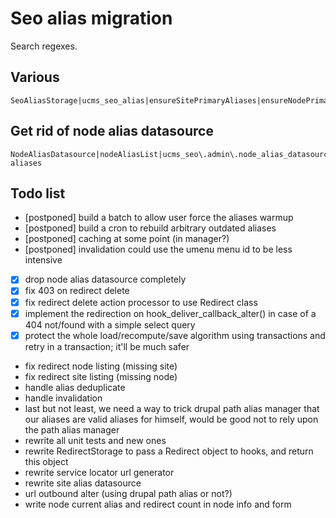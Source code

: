 # Seo alias migration

Search regexes.

## Various

    SeoAliasStorage|ucms_seo_alias|ensureSitePrimaryAliases|ensureNodePrimaryAlias|getAliasStorage|AliasCanonicalProcessor|AliasDeleteProcessor|StoreLocatorAliasRebuildProcessor

## Get rid of node alias datasource

    NodeAliasDatasource|nodeAliasList|ucms_seo\.admin\.node_alias_datasource|/seo-aliases

## Todo list

 -  [postponed] build a batch to allow user force the aliases warmup
 -  [postponed] build a cron to rebuild arbitrary outdated aliases
 -  [postponed] caching at some point (in manager?)
 -  [postponed] invalidation could use the umenu menu id to be less intensive
 -  [x] drop node alias datasource completely
 -  [x] fix 403 on redirect delete
 -  [x] fix redirect delete action processor to use Redirect class
 -  [x] implement the redirection on hook_deliver_callback_alter() in case of a 404 not/found with a simple select query
 -  [x] protect the whole load/recompute/save algorithm using transactions and retry in a transaction; it'll be much safer
 -  fix redirect node listing (missing site)
 -  fix redirect site listing (missing node)
 -  handle alias deduplicate
 -  handle invalidation
 -  last but not least, we need a way to trick drupal path alias manager that our aliases are valid aliases for himself, would be good not to rely upon the path alias manager
 -  rewrite all unit tests and new ones
 -  rewrite RedirectStorage to pass a Redirect object to hooks, and return this object
 -  rewrite service locator url generator
 -  rewrite site alias datasource
 -  url outbound alter (using drupal path alias or not?)
 -  write node current alias and redirect count in node info and form

